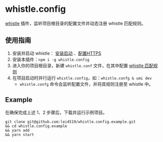 # whistle.config

[whistle](http://wproxy.org/whistle/) 插件，监听项目根目录的配置文件并动态注册 whistle 匹配规则。

## 使用指南

1. 安装并启动 whistle： [安装启动](http://wproxy.org/whistle/install.html) 、[配置HTTPS](http://wproxy.org/whistle/webui/https.html)
2. 安装本插件：`npm i -g whistle.config`
3. 进入你的项目根目录，新建 `whistle.conf` 文件，在其中配置 [whistle 匹配规则](http://wproxy.org/whistle/pattern.html) 
4. 在项目启动时并行运行 `whistle.config`，如：`whistle.confg & umi dev`
    - `whistle.confg` 命令会监听配置文件，并将其规则注册至 whistle 中。
  
## Example

在确保完成上述 1、2 步骤后，下载并运行示例项目。
```shell
git clone git@github.com:lei4519/whistle.config.example.git
&& cd whistle.config.example
&& yarn add
&& yarn start
```
